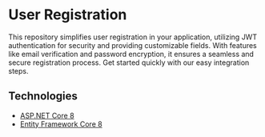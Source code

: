 # User Registration 
This repository simplifies user registration in your application, utilizing JWT authentication for security and providing customizable fields. With features like email verification and password encryption, it ensures a seamless and secure registration process. Get started quickly with our easy integration steps.

## Technologies
* [ASP.NET Core 8](https://docs.microsoft.com/en-us/aspnet/core/introduction-to-aspnet-core)
* [Entity Framework Core 8](https://docs.microsoft.com/en-us/ef/core/)
